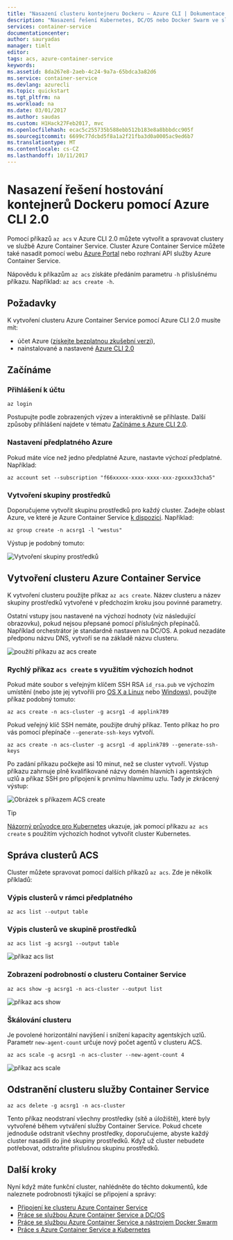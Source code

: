 ```yaml
---
title: "Nasazení clusteru kontejneru Dockeru – Azure CLI | Dokumentace Microsoftu"
description: "Nasazení řešení Kubernetes, DC/OS nebo Docker Swarm ve službě Azure Container Service pomocí Azure CLI 2.0"
services: container-service
documentationcenter: 
author: sauryadas
manager: timlt
editor: 
tags: acs, azure-container-service
keywords: 
ms.assetid: 8da267e8-2aeb-4c24-9a7a-65bdca3a82d6
ms.service: container-service
ms.devlang: azurecli
ms.topic: quickstart
ms.tgt_pltfrm: na
ms.workload: na
ms.date: 03/01/2017
ms.author: saudas
ms.custom: H1Hack27Feb2017, mvc
ms.openlocfilehash: ecac5c255735b588ebb512b183e8a8bbbdcc905f
ms.sourcegitcommit: 6699c77dcbd5f8a1a2f21fba3d0a0005ac9ed6b7
ms.translationtype: MT
ms.contentlocale: cs-CZ
ms.lasthandoff: 10/11/2017
---
```

# <a name="deploy-a-docker-container-hosting-solution-using-the-azure-cli-20"></a>Nasazení řešení hostování kontejnerů Dockeru pomocí Azure CLI 2.0

Pomocí příkazů `az acs` v Azure CLI 2.0 můžete vytvořit a spravovat clustery ve službě Azure Container Service. Cluster Azure Container Service můžete také nasadit pomocí webu [Azure Portal](container-service-deployment.md) nebo rozhraní API služby Azure Container Service.

Nápovědu k příkazům `az acs` získáte předáním parametru `-h` příslušnému příkazu. Například: `az acs create -h`.



## <a name="prerequisites"></a>Požadavky
K vytvoření clusteru Azure Container Service pomocí Azure CLI 2.0 musíte mít:
* účet Azure ([získejte bezplatnou zkušební verzi](https://azure.microsoft.com/pricing/free-trial/)),
* nainstalované a nastavené [Azure CLI 2.0](/cli/azure/install-az-cli2)

## <a name="get-started"></a>Začínáme 
### <a name="log-in-to-your-account"></a>Přihlášení k účtu
```azurecli
az login 
```

Postupujte podle zobrazených výzev a interaktivně se přihlaste. Další způsoby přihlášení najdete v tématu [Začínáme s Azure CLI 2.0](/cli/azure/get-started-with-az-cli2).

### <a name="set-your-azure-subscription"></a>Nastavení předplatného Azure

Pokud máte více než jedno předplatné Azure, nastavte výchozí předplatné. Například:

```
az account set --subscription "f66xxxxx-xxxx-xxxx-xxx-zgxxxx33cha5"
```


### <a name="create-a-resource-group"></a>Vytvoření skupiny prostředků
Doporučujeme vytvořit skupinu prostředků pro každý cluster. Zadejte oblast Azure, ve které je Azure Container Service [k dispozici](https://azure.microsoft.com/en-us/regions/services/). Například:

```azurecli
az group create -n acsrg1 -l "westus"
```
Výstup je podobný tomuto:

![Vytvoření skupiny prostředků](./media/container-service-create-acs-cluster-cli/rg-create.png)


## <a name="create-an-azure-container-service-cluster"></a>Vytvoření clusteru Azure Container Service

K vytvoření clusteru použijte příkaz `az acs create`.
Název clusteru a název skupiny prostředků vytvořené v předchozím kroku jsou povinné parametry. 

Ostatní vstupy jsou nastavené na výchozí hodnoty (viz následující obrazovku), pokud nejsou přepsané pomocí příslušných přepínačů. Například orchestrátor je standardně nastaven na DC/OS. A pokud nezadáte předponu názvu DNS, vytvoří se na základě názvu clusteru.

![použití příkazu az acs create](./media/container-service-create-acs-cluster-cli/create-help.png)


### <a name="quick-acs-create-using-defaults"></a>Rychlý příkaz `acs create` s využitím výchozích hodnot
Pokud máte soubor s veřejným klíčem SSH RSA `id_rsa.pub` ve výchozím umístění (nebo jste jej vytvořili pro [OS X a Linux](../../virtual-machines/linux/mac-create-ssh-keys.md) nebo [Windows](../../virtual-machines/linux/ssh-from-windows.md)), použijte příkaz podobný tomuto:

```azurecli
az acs create -n acs-cluster -g acsrg1 -d applink789
```
Pokud veřejný klíč SSH nemáte, použijte druhý příkaz. Tento příkaz ho pro vás pomocí přepínače `--generate-ssh-keys` vytvoří.

```azurecli
az acs create -n acs-cluster -g acsrg1 -d applink789 --generate-ssh-keys
```

Po zadání příkazu počkejte asi 10 minut, než se cluster vytvoří. Výstup příkazu zahrnuje plně kvalifikované názvy domén hlavních i agentských uzlů a příkaz SSH pro připojení k prvnímu hlavnímu uzlu. Tady je zkrácený výstup:

![Obrázek s příkazem ACS create](./media/container-service-create-acs-cluster-cli/cluster-create.png)

> [!TIP]
> [Názorný průvodce pro Kubernetes](../kubernetes/container-service-kubernetes-walkthrough.md) ukazuje, jak pomocí příkazu `az acs create` s použitím výchozích hodnot vytvořit cluster Kubernetes.
>

## <a name="manage-acs-clusters"></a>Správa clusterů ACS

Cluster můžete spravovat pomocí dalších příkazů `az acs`. Zde je několik příkladů:

### <a name="list-clusters-under-a-subscription"></a>Výpis clusterů v rámci předplatného

```azurecli
az acs list --output table
```

### <a name="list-clusters-in-a-resource-group"></a>Výpis clusterů ve skupině prostředků

```azurecli
az acs list -g acsrg1 --output table
```

![příkaz acs list](./media/container-service-create-acs-cluster-cli/acs-list.png)


### <a name="display-details-of-a-container-service-cluster"></a>Zobrazení podrobností o clusteru Container Service

```azurecli
az acs show -g acsrg1 -n acs-cluster --output list
```

![příkaz acs show](./media/container-service-create-acs-cluster-cli/acs-show.png)


### <a name="scale-the-cluster"></a>Škálování clusteru
Je povolené horizontální navýšení i snížení kapacity agentských uzlů. Parametr `new-agent-count` určuje nový počet agentů v clusteru ACS.

```azurecli
az acs scale -g acsrg1 -n acs-cluster --new-agent-count 4
```

![příkaz acs scale](./media/container-service-create-acs-cluster-cli/acs-scale.png)

## <a name="delete-a-container-service-cluster"></a>Odstranění clusteru služby Container Service
```azurecli
az acs delete -g acsrg1 -n acs-cluster 
```
Tento příkaz neodstraní všechny prostředky (sítě a úložiště), které byly vytvořené během vytváření služby Container Service. Pokud chcete jednoduše odstranit všechny prostředky, doporučujeme, abyste každý cluster nasadili do jiné skupiny prostředků. Když už cluster nebudete potřebovat, odstraňte příslušnou skupinu prostředků.

## <a name="next-steps"></a>Další kroky
Nyní když máte funkční cluster, nahlédněte do těchto dokumentů, kde naleznete podrobnosti týkající se připojení a správy:

* [Připojení ke clusteru Azure Container Service](../container-service-connect.md)
* [Práce se službou Azure Container Service a DC/OS](container-service-mesos-marathon-rest.md)
* [Práce se službou Azure Container Service a nástrojem Docker Swarm](container-service-docker-swarm.md)
* [Práce s Azure Container Service a Kubernetes](../kubernetes/container-service-kubernetes-walkthrough.md)